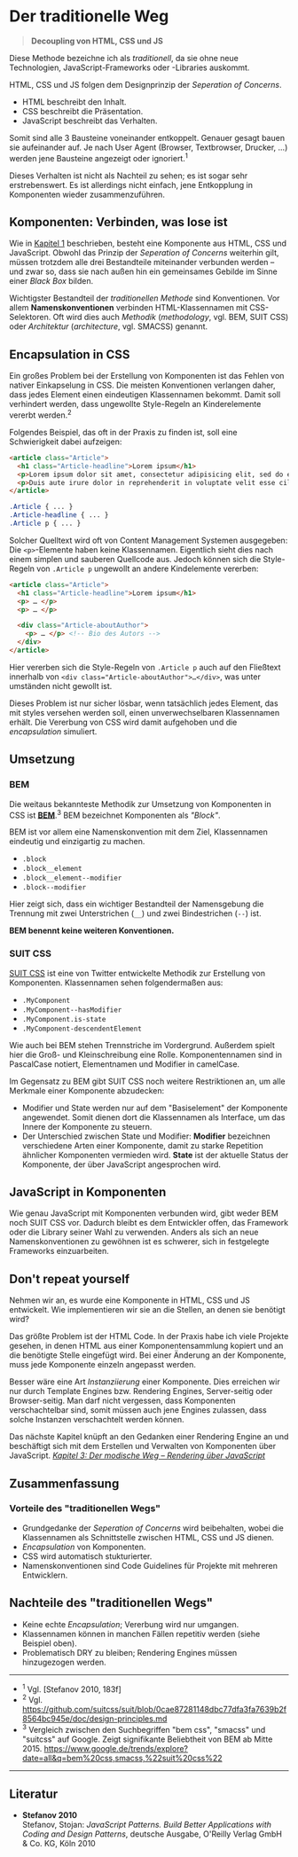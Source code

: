 # Der traditionelle Weg

> **Decoupling von HTML, CSS und JS**

Diese Methode bezeichne ich als _traditionell_, da sie ohne neue Technologien, JavaScript-Frameworks oder -Libraries auskommt.

HTML, CSS und JS folgen dem Designprinzip der _Seperation of Concerns_.

- HTML beschreibt den Inhalt.
- CSS beschreibt die Präsentation.
- JavaScript beschreibt das Verhalten.

Somit sind alle 3 Bausteine voneinander entkoppelt. Genauer gesagt bauen sie aufeinander auf. Je nach User Agent (Browser, Textbrowser, Drucker, ...) werden jene Bausteine angezeigt oder ignoriert.<sup>1</sup>

Dieses Verhalten ist nicht als Nachteil zu sehen; es ist sogar sehr erstrebenswert. Es ist allerdings nicht einfach, jene Entkopplung in Komponenten wieder zusammenzuführen.

## Komponenten: Verbinden, was lose ist

Wie in [Kapitel 1](01-was-sind-komponenten.md) beschrieben, besteht eine Komponente aus HTML, CSS und JavaScript. Obwohl das Prinzip der _Seperation of Concerns_ weiterhin gilt, müssen trotzdem alle drei Bestandteile miteinander verbunden werden – und zwar so, dass sie nach außen hin ein gemeinsames Gebilde im Sinne einer _Black Box_ bilden.

Wichtigster Bestandteil der _traditionellen Methode_ sind Konventionen. Vor allem **Namenskonventionen** verbinden HTML-Klassennamen mit CSS-Selektoren. Oft wird dies auch _Methodik_ (_methodology_, vgl. BEM, SUIT CSS) oder _Architektur_ (_architecture_, vgl. SMACSS) genannt.

## Encapsulation in CSS

Ein großes Problem bei der Erstellung von Komponenten ist das Fehlen von nativer Einkapselung in CSS. Die meisten Konventionen verlangen daher, dass jedes Element einen eindeutigen Klassennamen bekommt. Damit soll verhindert werden, dass ungewollte Style-Regeln an Kinderelemente vererbt werden.<sup>2</sup>

Folgendes Beispiel, das oft in der Praxis zu finden ist, soll eine Schwierigkeit dabei aufzeigen:

```HTML
<article class="Article">
  <h1 class="Article-headline">Lorem ipsum</h1>
  <p>Lorem ipsum dolor sit amet, consectetur adipisicing elit, sed do eiusmod tempor incididunt ut labore et dolore magna aliqua. Ut enim ad minim veniam, quis nostrud exercitation ullamco laboris nisi ut aliquip ex ea commodo consequat.</p>
  <p>Duis aute irure dolor in reprehenderit in voluptate velit esse cillum dolore eu fugiat nulla pariatur. Excepteur sint occaecat cupidatat non proident, sunt in culpa qui officia deserunt mollit anim id est laborum.</p>
</article>
```

```CSS
.Article { ... }
.Article-headline { ... }
.Article p { ... }
```

Solcher Quelltext wird oft von Content Management Systemen ausgegeben: Die `<p>`-Elemente haben keine Klassennamen. Eigentlich sieht dies nach einem simplen und sauberen Quellcode aus. Jedoch können sich die Style-Regeln von `.Article p` ungewollt an andere Kindelemente vererben:

```HTML
<article class="Article">
  <h1 class="Article-headline">Lorem ipsum</h1>
  <p> … </p>
  <p> … </p>

  <div class="Article-aboutAuthor">
    <p> … </p> <!-- Bio des Autors -->
  </div>
</article>
```

Hier vererben sich die Style-Regeln von `.Article p` auch auf den Fließtext innerhalb von `<div class="Article-aboutAuthor">…</div>`, was unter umständen nicht gewollt ist.

Dieses Problem ist nur sicher lösbar, wenn tatsächlich jedes Element, das mit styles versehen werden soll, einen unverwechselbaren Klassennamen erhält. Die Vererbung von CSS wird damit aufgehoben und die _encapsulation_ simuliert.

## Umsetzung

### BEM

Die weitaus bekannteste Methodik zur Umsetzung von Komponenten in CSS ist **[BEM](http://getbem.com/)**.<sup>3</sup> BEM bezeichnet Komponenten als _"Block"_.

BEM ist vor allem eine Namenskonvention mit dem Ziel, Klassennamen eindeutig und einzigartig zu machen.

- `.block`
- `.block__element`
- `.block__element--modifier`
- `.block--modifier`

Hier zeigt sich, dass ein wichtiger Bestandteil der Namensgebung die Trennung mit zwei Unterstrichen (`__`) und zwei Bindestrichen (`--`) ist.

**BEM benennt keine weiteren Konventionen.**

### SUIT CSS

[SUIT CSS](https://suitcss.github.io) ist eine von Twitter entwickelte Methodik zur Erstellung von Komponenten. Klassennamen sehen folgendermaßen aus:

- `.MyComponent`
- `.MyComponent--hasModifier`
- `.MyComponent.is-state`
- `.MyComponent-descendentElement`

Wie auch bei BEM stehen Trennstriche im Vordergrund. Außerdem spielt hier die Groß- und Kleinschreibung eine Rolle. Komponentennamen sind in PascalCase notiert, Elementnamen und Modifier in camelCase.

Im Gegensatz zu BEM gibt SUIT CSS noch weitere Restriktionen an, um alle Merkmale einer Komponente abzudecken:

- Modifier und State werden nur auf dem "Basiselement" der Komponente angewendet. Somit dienen dort die Klassennamen als Interface, um das Innere der Komponente zu steuern.
- Der Unterschied zwischen State und Modifier: **Modifier** bezeichnen verschiedene Arten einer Komponente, damit zu starke Repetition ähnlicher Komponenten vermieden wird. **State** ist der aktuelle Status der Komponente, der über JavaScript angesprochen wird.

## JavaScript in Komponenten

Wie genau JavaScript mit Komponenten verbunden wird, gibt weder BEM noch SUIT CSS vor. Dadurch bleibt es dem Entwickler offen, das Framework oder die Library seiner Wahl zu verwenden. Anders als sich an neue Namenskonventionen zu gewöhnen ist es schwerer, sich in festgelegte Frameworks einzuarbeiten.

## Don't repeat yourself

Nehmen wir an, es wurde eine Komponente in HTML, CSS und JS entwickelt. Wie implementieren wir sie an die Stellen, an denen sie benötigt wird?

Das größte Problem ist der HTML Code. In der Praxis habe ich viele Projekte gesehen, in denen HTML aus einer Komponentensammlung kopiert und an die benötigte Stelle eingefügt wird. Bei einer Änderung an der Komponente, muss jede Komponente einzeln angepasst werden.

Besser wäre eine Art _Instanziierung_ einer Komponente. Dies erreichen wir nur durch Template Engines bzw. Rendering Engines, Server-seitig oder Browser-seitig. Man darf nicht vergessen, dass Komponenten verschachtelbar sind, somit müssen auch jene Engines zulassen, dass solche Instanzen verschachtelt werden können.

Das nächste Kapitel knüpft an den Gedanken einer Rendering Engine an und beschäftigt sich mit dem Erstellen und Verwalten von Komponenten über JavaScript. _[Kapitel 3: Der modische Weg – Rendering über JavaScript](03-the-trendy-way.md)_

## Zusammenfassung

### Vorteile des "traditionellen Wegs"

- Grundgedanke der _Seperation of Concerns_ wird beibehalten, wobei die Klassennamen als Schnittstelle zwischen HTML, CSS und JS dienen.
- _Encapsulation_ von Komponenten.
- CSS wird automatisch stukturierter.
- Namenskonventionen sind Code Guidelines für Projekte mit mehreren Entwicklern.


## Nachteile des "traditionellen Wegs"

- Keine echte _Encapsulation_; Vererbung wird nur umgangen.
- Klassennamen können in manchen Fällen repetitiv werden (siehe Beispiel oben).
- Problematisch DRY zu bleiben; Rendering Engines müssen hinzugezogen werden.

---

- <sup>1</sup> Vgl. [Stefanov 2010, 183f]
- <sup>2</sup> Vgl. https://github.com/suitcss/suit/blob/0cae87281148dbc77dfa3fa7639b2f8564bc945e/doc/design-principles.md
- <sup>3</sup> Vergleich zwischen den Suchbegriffen "bem css", "smacss" und "suitcss" auf Google. Zeigt signifikante Beliebtheit von BEM ab Mitte 2015. https://www.google.de/trends/explore?date=all&q=bem%20css,smacss,%22suit%20css%22

---

## Literatur

- **Stefanov 2010**  
  Stefanov, Stojan: _JavaScript Patterns. Build Better Applications with Coding and Design Patterns_, deutsche Ausgabe, O'Reilly Verlag GmbH & Co. KG, Köln 2010
